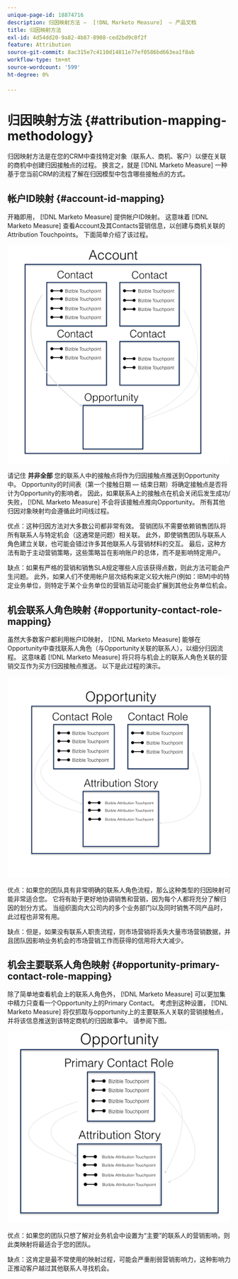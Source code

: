 ```yaml
---
unique-page-id: 18874716
description: 归因映射方法 —  [!DNL Marketo Measure]  — 产品文档
title: 归因映射方法
exl-id: 4d54dd20-9a82-4b87-8908-ced2bd9c0f2f
feature: Attribution
source-git-commit: 8ac315e7c4110d14811e77ef0586bd663ea1f8ab
workflow-type: tm+mt
source-wordcount: '599'
ht-degree: 0%

---
```


# 归因映射方法 {#attribution-mapping-methodology}

归因映射方法是在您的CRM中查找特定对象（联系人、商机、客户）以便在关联的商机中创建归因接触点的过程。 换言之，就是 [!DNL Marketo Measure] 一种基于您当前CRM的流程了解在归因模型中包含哪些接触点的方式。

## 帐户ID映射 {#account-id-mapping}

开箱即用， [!DNL Marketo Measure] 提供帐户ID映射。 这意味着 [!DNL Marketo Measure] 查看Account及其Contacts营销信息，以创建与商机关联的Attribution Touchpoints。 下面简单介绍了该过程。

![](assets/1-1.png)

请记住 **并非全部** 您的联系人中的接触点将作为归因接触点推送到Opportunity中。 Opportunity的时间表（第一个接触日期 — 结束日期）将确定接触点是否将计为Opportunity的影响者。 因此，如果联系A上的接触点在机会关闭后发生成功/失败， [!DNL Marketo Measure] 不会将该接触点推向Opportunity。 所有其他归因对象映射均会遵循此时间线过程。

优点：这种归因方法对大多数公司都非常有效。 营销团队不需要依赖销售团队将所有联系人与特定机会（这通常是问题）相关联。 此外，即使销售团队与联系人角色建立关联，也可能会错过许多其他联系人与营销材料的交互。 最后，这种方法有助于主动营销策略，这些策略旨在影响账户的总体，而不是影响特定用户。

缺点：如果有严格的营销和销售SLA规定哪些人应该获得点数，则此方法可能会产生问题。 此外，如果人们不使用帐户层次结构来定义较大帐户(例如：IBM)中的特定业务单位，则特定于某个业务单位的营销互动可能会扩展到其他业务单位机会。

## 机会联系人角色映射 {#opportunity-contact-role-mapping}

虽然大多数客户都利用帐户ID映射， [!DNL Marketo Measure] 能够在Opportunity中查找联系人角色（与Opportunity关联的联系人），以细分归因流程。 这意味着 [!DNL Marketo Measure] 将只将与机会上的联系人角色关联的营销交互作为买方归因接触点推送。 以下是此过程的演示。

![](assets/2-1.png)

优点：如果您的团队具有非常明确的联系人角色流程，那么这种类型的归因映射可能非常适合您。 它将有助于更好地协调销售和营销，因为每个人都将充分了解归因的划分方式。 当组织面向大公司内的多个业务部门以及同时销售不同产品时，此过程也非常有用。

缺点：但是，如果没有联系人职责流程，则市场营销将丢失大量市场营销数据，并且团队因影响业务机会的市场营销工作而获得的信用将大大减少。

## 机会主要联系人角色映射 {#opportunity-primary-contact-role-mapping}

除了简单地查看机会上的联系人角色外， [!DNL Marketo Measure] 可以更加集中精力只查看一个Opportunity上的Primary Contact。 考虑到这种设置， [!DNL Marketo Measure] 将仅抓取与opportunity上的主要联系人关联的营销接触点，并将该信息推送到该特定商机的归因故事中。 请参阅下图。

![](assets/3.png)

优点：如果您的团队只想了解对业务机会中设置为“主要”的联系人的营销影响，则此类映射将最适合于您的团队。

缺点：这肯定是最不常使用的映射过程，可能会严重削弱营销影响力，这种影响力正推动客户越过其他联系人寻找机会。
